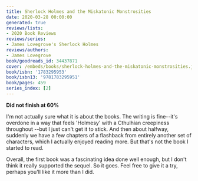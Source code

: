 ```yaml
---
title: Sherlock Holmes and the Miskatonic Monstrosities
date: 2020-03-28 00:00:00
generated: true
reviews/lists:
- 2020 Book Reviews
reviews/series:
- James Lovegrove's Sherlock Holmes
reviews/authors:
- James Lovegrove
book/goodreads_id: 34437871
cover: /embeds/books/sherlock-holmes-and-the-miskatonic-monstrosities.jpg
book/isbn: '1783295953'
book/isbn13: '9781783295951'
book/pages: 459
series_index: [2]
---
```

**Did not finish at 60%**  

I'm not actually sure what it is about the books. The writing is fine--it's overdone in a way that feels 'Holmesy' with a Cthulhian creepiness throughout --but I just can't get it to stick. And then about halfway, suddenly we have a few chapters of a flashback from entirely another set of characters, which I actually enjoyed reading more. But that's not the book I started to read.  

<!--more-->

Overall, the first book was a fascinating idea done well enough, but I don't think it really supported the sequel. So it goes. Feel free to give it a try, perhaps you'll like it more than I did.